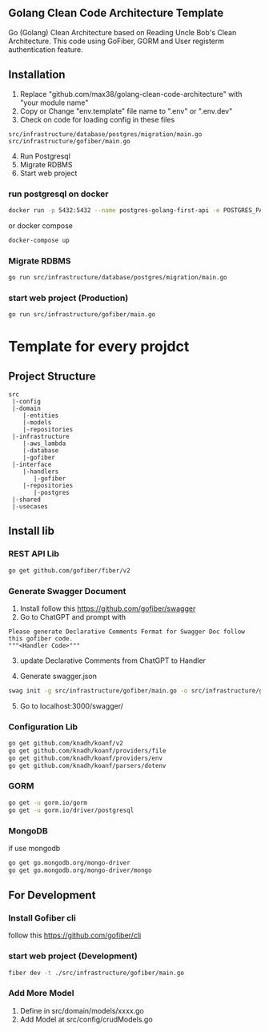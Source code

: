 ## Golang Clean Code Architecture Template

Go (Golang) Clean Architecture based on Reading Uncle Bob's Clean Architecture. This code using GoFiber, GORM and User registerm authentication feature.

## Installation
1. Replace "github.com/max38/golang-clean-code-architecture" with "your module name"
2. Copy or Change "env.template" file name to ".env" or ".env.dev"
3. Check on code for loading config in these files
```
src/infrastructure/database/postgres/migration/main.go
src/infrastructure/gofiber/main.go
```

4. Run Postgresql
5. Migrate RDBMS
6. Start web project


### run postgresql on docker
```bash
docker run -p 5432:5432 --name postgres-golang-first-api -e POSTGRES_PASSWORD=golang-first-api -d postgres:15
```
or docker compose
```bash
docker-compose up
```

### Migrate RDBMS
```bash
go run src/infrastructure/database/postgres/migration/main.go
```

### start web project (Production)

```bash
go run src/infrastructure/gofiber/main.go
```


# Template for every projdct
## Project Structure
```
src
 |-config
 |-domain
    |-entities
    |-models
    |-repositories
 |-infrastructure
    |-aws_lambda
    |-database
    |-gofiber
 |-interface
    |-handlers
       |-gofiber
    |-repositories
       |-postgres
 |-shared
 |-usecases
```

## Install lib

### REST API Lib
```bash
go get github.com/gofiber/fiber/v2
```

### Generate Swagger Document
1. Install follow this https://github.com/gofiber/swagger
2. Go to ChatGPT and prompt with
```
Please generate Declarative Comments Format for Swagger Doc follow this gofiber code.
"""<Handler Code>"""
```

3. update Declarative Comments from ChatGPT to Handler

4. Generate swagger.json
```bash
swag init -g src/infrastructure/gofiber/main.go -o src/infrastructure/gofiber/docs/
```

5. Go to localhost:3000/swagger/


### Configuration Lib
```bash
go get github.com/knadh/koanf/v2
go get github.com/knadh/koanf/providers/file
go get github.com/knadh/koanf/providers/env
go get github.com/knadh/koanf/parsers/dotenv
```

### GORM
```bash
go get -u gorm.io/gorm
go get -u gorm.io/driver/postgresql
```

### MongoDB
if use mongodb
```bash
go get go.mongodb.org/mongo-driver
go get go.mongodb.org/mongo-driver/mongo
```


## For Development

### Install Gofiber cli
follow this https://github.com/gofiber/cli

### start web project (Development)

```bash
fiber dev -t ./src/infrastructure/gofiber/main.go
```

### Add More Model
1. Define in src/domain/models/xxxx.go
2. Add Model at src/config/crudModels.go
